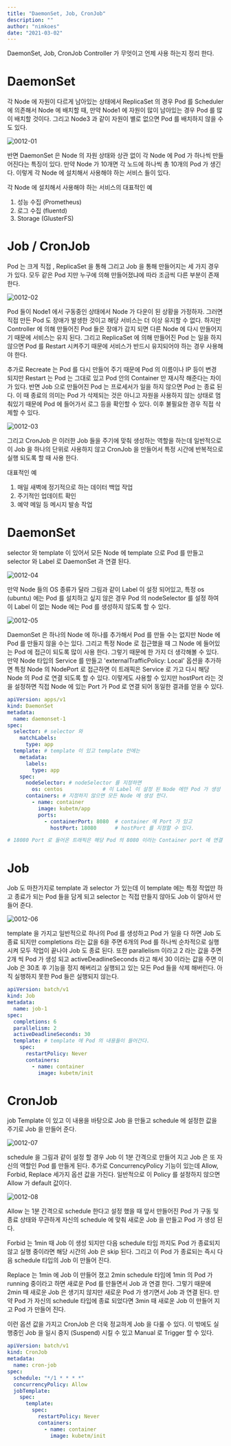 ```yaml
---
title: "DaemonSet, Job, CronJob"
description: ""
author: "nimkoes"
date: "2021-03-02"
---
```


DaemonSet, Job, CronJob Controller 가 무엇이고 언제 사용 하는지 정리 한다.

# DaemonSet

각 Node 에 자원이 다르게 남아있는 상태에서 ReplicaSet 의 경우 Pod 를 Scheduler 에 의존해서 Node 에 배치할 때, 만약 Node1 에 자원이 많이 남아있는 경우 Pod 를 많이 배치할
것이다. 그리고 Node3 과 같이 자원이 별로 없으면 Pod 를 배치하지 않을 수도 있다.

![0012-01](/tech-blog/resources/images/kubernetes/0012-01.png)

반면 DaemonSet 은 Node 의 자원 상태와 상관 없이 각 Node 에 Pod 가 하나씩 만들어진다는 특징이 있다. 만약 Node 가 10개면 각 노드에 하나씩 총 10개의 Pod 가 생긴다. 이렇게 각
Node 에 설치해서 사용해야 하는 서비스 들이 있다.

각 Node 에 설치해서 사용해야 하는 서비스의 대표적인 예

1. 성능 수집 (Prometheus)
2. 로그 수집 (fluentd)
3. Storage (GlusterFS)

# Job / CronJob

Pod 는 크게 직접 , ReplicaSet 을 통해 그리고 Job 을 통해 만들어지는 세 가지 경우가 있다. 모두 같은 Pod 지만 누구에 의해 만들어졌냐에 따라 조금씩 다른 부분이 존재 한다.

![0012-02](/tech-blog/resources/images/kubernetes/0012-02.png)

Pod 들이 Node1 에서 구동중인 상태에서 Node 가 다운이 된 상황을 가정하자. 그러면 직접 만든 Pod 도 장애가 발생한 것이고 해당 서비스는 더 이상 유지할 수 없다. 하지만 Controller 에 의해
만들어진 Pod 들은 장애가 감지 되면 다른 Node 에 다시 만들어지기 때문에 서비스는 유지 된다. 그리고 ReplicaSet 에 의해 만들어진 Pod 는 일을 하지 않으면 Pod 를 Restart 시켜주기 때문에
서비스가 반드시 유지되어야 하는 경우 사용해야 한다.

추가로 Recreate 는 Pod 를 다시 만들어 주기 때문에 Pod 의 이름이나 IP 등이 변경 되지만 Restart 는 Pod 는 그대로 있고 Pod 안의 Container 만 재시작 해준다는 차이가 있다. 반면
Job 으로 만들어진 Pod 는 프로세서가 일을 하지 않으면 Pod 는 종료 된다. 이 때 종료의 의미는 Pod 가 삭제되는 것은 아니고 자원을 사용하지 않는 상태로 멈춰있기 때문에 Pod 에 들어가서 로그 등을
확인할 수 있다. 이후 불필요한 경우 직접 삭제할 수 있다.

![0012-03](/tech-blog/resources/images/kubernetes/0012-03.png)

그리고 CronJob 은 이러한 Job 들을 주기에 맞춰 생성하는 역할을 하는데 일반적으로 이 Job 을 하나의 단위로 사용하지 않고 CronJob 을 만들어서 특정 시간에 반복적으로 실행 되도록 할 때 사용 한다.

대표적인 예

1. 매일 새벽에 정기적으로 하는 데이터 백업 작업
2. 주기적인 업데이트 확인
3. 예약 메일 등 메시지 발송 작업

# DaemonSet

selector 와 template 이 있어서 모든 Node 에 template 으로 Pod 를 만들고 selector 와 Label 로 DaemonSet 과 연결 된다.

![0012-04](/tech-blog/resources/images/kubernetes/0012-04.png)

만약 Node 들의 OS 종류가 달라 그림과 같이 Label 이 설정 되어있고, 특정 os (ubuntu) 에는 Pod 를 설치하고 싶지 않은 경우 Pod 의 nodeSelector 를 설정 하여 이 Label 이
없는 Node 에는 Pod 를 생성하지 않도록 할 수 있다.

![0012-05](/tech-blog/resources/images/kubernetes/0012-05.png)

DaemonSet 은 하나의 Node 에 하나를 추가해서 Pod 를 만들 수는 없지만 Node 에 Pod 를 만들지 않을 수는 있다. 그리고 특정 Node 로 접근했을 때 그 Node 에 들어있는 Pod 에 접근이
되도록 많이 사용 한다. 그렇기 때문에 한 가지 더 생각해볼 수 있다. 만약 Node 타입의 Service 를 만들고 'externalTrafficPolicy: Local' 옵션을 추가하면 특정 Node 의
NodePort 로 접근하면 이 트래픽은 Service 로 가고 다시 해당 Node 의 Pod 로 연결 되도록 할 수 있다. 이렇게도 사용할 수 있지만 hostPort 라는 것을 설정하면 직접 Node 에 있는
Port 가 Pod 로 연결 되어 동일한 결과를 얻을 수 있다.

```yml
apiVersion: apps/v1
kind: DaemonSet
metadata:
  name: daemonset-1
spec:
  selector: # selector 와
    matchLabels:
      type: app
  template: # template 이 있고 template 안에는
    metadata:
      labels:
        type: app
    spec:
      nodeSelector: # nodeSelector 를 지정하면
        os: centos             # 이 Label 이 설정 된 Node 에만 Pod 가 생성 한다.
      containers: # 지정하지 않으면 모든 Node 에 생성 한다.
        - name: container
          image: kubetm/app
          ports:
            - containerPort: 8080  # container 에 Port 가 있고
              hostPort: 18080      # hostPort 를 지정할 수 있다.

# 18080 Port 로 들어온 트래픽은 해당 Pod 의 8080 이라는 Container port 에 연결 된다.
```

# Job

Job 도 마찬가지로 template 과 selector 가 있는데 이 template 에는 특정 작업만 하고 종료가 되는 Pod 들을 담게 되고 selector 는 직접 만들지 않아도 Job 이 알아서 만들어
준다.

![0012-06](/tech-blog/resources/images/kubernetes/0012-06.png)

template 을 가지고 일반적으로 하나의 Pod 를 생성하고 Pod 가 일을 다 하면 Job 도 종료 되지만 completions 라는 값을 6을 주면 6개의 Pod 를 하나씩 순차적으로 실행 시켜 모두 작업이
끝나야 Job 도 종료 된다. 또한 parallelism 이라고 2 라는 값을 주면 2개 씩 Pod 가 생성 되고 activeDeadlineSeconds 라고 해서 30 이라는 값을 주면 이 Job 은 30초 후
기능을 정지 해버리고 실행되고 있는 모든 Pod 들을 삭제 해버린다. 아직 실행하지 못한 Pod 들은 실행되지 않는다.

```yml
apiVersion: batch/v1
kind: Job
metadata:
  name: job-1
spec:
  completions: 6
  parallelism: 2
  activeDeadlineSeconds: 30
  template: # template 에 Pod 의 내용들이 들어간다.
    spec:
      restartPolicy: Never
      containers:
        - name: container
          image: kubetm/init
```

# CronJob

job Template 이 있고 이 내용을 바탕으로 Job 을 만들고 schedule 에 설정한 값을 주기로 Job 을 만들어 준다.

![0012-07](/tech-blog/resources/images/kubernetes/0012-07.png)

schedule 을 그림과 같이 설정 할 경우 Job 이 1분 간격으로 만들어 지고 Job 은 또 자신의 역할인 Pod 를 만들게 된다. 추가로 ConcurrencyPolicy 기능이 있는데 Allow,
Forbid, Replace 세가지 옵션 값을 가진다. 일반적으로 이 Policy 를 설정하지 않으면 Allow 가 default 값이다.

![0012-08](/tech-blog/resources/images/kubernetes/0012-08.png)

Allow 는 1분 간격으로 schedule 한다고 설정 했을 때 앞서 만들어진 Pod 가 구동 및 종료 상태와 무관하게 자신의 schedule 에 맞춰 새로운 Job 을 만들고 Pod 가 생성 된다.

Forbid 는 1min 때 Job 이 생성 되지만 다음 schedule 타임 까지도 Pod 가 종료되지 않고 실행 중이라면 해당 시간의 Job 은 skip 된다. 그리고 이 Pod 가 종료되는 즉시 다음
schedule 타입의 Job 이 만들어 진다.

Replace 는 1min 에 Job 이 만들어 졌고 2min schedule 타임에 1min 의 Pod 가 running 중이라고 하면 새로운 Pod 를 만들면서 Job 과 연결 한다. 그렇기 때문에 2min 때
새로운 Job 은 생기지 않지만 새로운 Pod 가 생기면서 Job 과 연결 된다. 만약 Pod 가 자신의 schedule 타입에 종료 되었다면 3min 때 새로운 Job 이 만들어 지고 Pod 가 만들어 진다.

이런 옵션 값을 가지고 CronJob 은 더욱 정교하게 Job 을 다룰 수 있다. 이 밖에도 실행중인 Job 을 일시 중지 (Suspend) 시킬 수 있고 Manual 로 Trigger 할 수 있다.

```yml
apiVersion: batch/v1
kind: CronJob
metadata:
  name: cron-job
spec:
  schedule: "*/1 * * * *"
  concurrencyPolicy: Allow
  jobTemplate:
    spec:
      template:
        spec:
          restartPolicy: Never
          containers:
            - name: container
              image: kubetm/init
```
